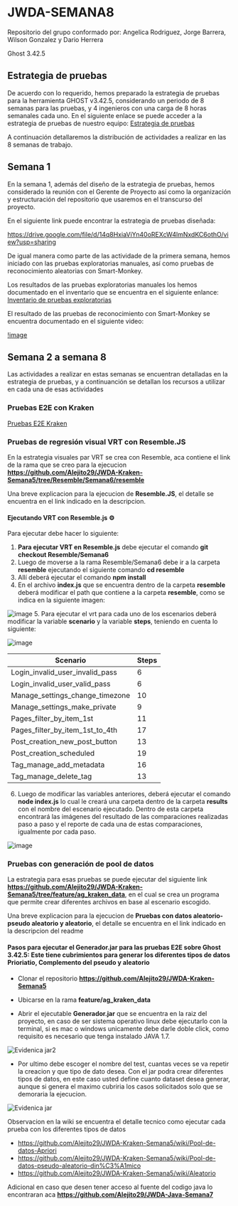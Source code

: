 # JWDA-SEMANA8

Repositorio del grupo conformado por: Angelica Rodriguez, Jorge Barrera, Wilson Gonzalez y Dario Herrera

Ghost 3.42.5

## Estrategia de pruebas

De acuerdo con lo requerido, hemos preparado la estrategia de pruebas para la herramienta GHOST v3.42.5, considerando un periodo de 8 semanas para las pruebas, y 4 ingenieros con una carga de 8 horas semanales cada uno. En el siguiente enlace se puede acceder a la estrategia de pruebas de nuestro equipo: [Estrategia de pruebas](https://drive.google.com/file/d/14q8HxiaViYn40oREXcW4lmNxdKC6othO/view?usp=sharing)

A continuación detallaremos la distribución de actividades a realizar en las 8 semanas de trabajo.

## Semana 1

En la semana 1, además del diseño de la estrategia de pruebas, hemos considerado la reunión con el Gerente de Proyecto así como la organización y estructuración del repositorio que usaremos en el transcurso del proyecto.

En el siguiente link puede encontrar la estrategia de pruebas diseñada:

https://drive.google.com/file/d/14q8HxiaViYn40oREXcW4lmNxdKC6othO/view?usp=sharing

De igual manera como parte de las actividade de la primera semana, hemos iniciado con las pruebas exploratorias manuales, así como pruebas de reconocimiento aleatorias con Smart-Monkey.

Los resultados de las pruebas exploratorias manuales los hemos documentado en el inventario que se encuentra en el siguiente enlance: [Inventario de pruebas exploratorias](https://uniandes-my.sharepoint.com/:x:/g/personal/d_herrerag_uniandes_edu_co/EchmpZbGTXdOkKtGqViiDvgBieczDyZ6d1mnLPSZLi9Nuw?e=l489rD)

El resultado de las pruebas de reconocimiento con Smart-Monkey se encuentra documentado en el siguiente video:

[!image](https://user-images.githubusercontent.com/78655008/120123322-c8d90e00-c173-11eb-97d1-bacc6a07632f.mp4)

## Semana 2 a semana 8

Las actividades a realizar en estas semanas se encuentran detalladas en la estrategia de pruebas, y a continuanción se detallan los recursos a utilizar en cada una de esas actividades

### Pruebas E2E con Kraken

[Pruebas E2E Kraken](https://github.com/Dherrera54/JWDA-Semana8/tree/E2E_Kraken_Ghost3.42.5)

### Pruebas de regresión visual VRT con Resemble.JS

En la estrategia visuales par VRT se crea con Resemble, aca contiene el link de la rama que se creo para la ejecucion **https://github.com/Alejito29/JWDA-Kraken-Semana5/tree/Resemble/Semana6/resemble**

Una breve explicacion para la ejecucion de **Resemble.JS**, el detalle se encuentra en el link indicado en la descripcion.

#### Ejecutando VRT con Resemble.js ⚙️

Para ejecutar debe  hacer lo siguiente:

1. **Para ejecutar VRT en Resemble.js** debe ejecutar el comando **git checkout Resemble/Semana6**
2. Luego de moverse a la rama Resemble/Semana6 debe ir a la carpeta **resemble** ejecutando el siguiente comando **cd resemble**
3. Allí deberá ejecutar el comando **npm install**
4. En el archivo **index.js** que se encuentra dentro de la carpeta **resemble** deberá modificar el path que contiene a la carpeta **resemble**, como se indica en la siguiente imagen:

![image](https://user-images.githubusercontent.com/78829003/118384661-7f15f280-b5cd-11eb-8467-f3b1a93bc2b5.png)
5. Para ejecutar el vrt para cada uno de los escenarios deberá modificar la variable **scenario** y la variable **steps**, teniendo en cuenta lo siguiente:

![image](https://user-images.githubusercontent.com/78829003/118384817-d6689280-b5ce-11eb-90d3-2f21376cf51e.png)

|Scenario|Steps|
|--------|-----|
|Login_invalid_user_invalid_pass|6|
|Login_invalid_user_valid_pass|6|
|Manage_settings_change_timezone|10|
|Manage_settings_make_private|9|
|Pages_filter_by_item_1st|11|
|Pages_filter_by_item_1st_to_4th|17|
|Post_creation_new_post_button|13|
|Post_creation_scheduled|19|
|Tag_manage_add_metadata|16|
|Tag_manage_delete_tag|13|


6. Luego de modificar las variables anteriores, deberá ejecutar el comando **node index.js** lo cual le creará una carpeta dentro de la carpeta **results** con el nombre del escenario ejecutado. Dentro de esta carpeta encontrará las imágenes del resultado de las comparaciones realizadas paso a paso y el reporte de cada una de estas comparaciones, igualmente por cada paso.

![image](https://user-images.githubusercontent.com/78829003/118384703-ecc21e80-b5cd-11eb-8b9c-41c7bc78ceef.png)



### Pruebas con generación de pool de datos

La estrategia para esas pruebas se puede ejecutar del  siguiente link **https://github.com/Alejito29/JWDA-Kraken-Semana5/tree/feature/ag_kraken_data**, en el cual se crea un programa que permite crear diferentes archivos en base al escenario escogido. 

Una breve explicacion para la ejecucion de **Pruebas con datos aleatorio- pseudo aleatorio y aleatorio**, el detalle se encuentra en el link indicado en la descripcion del readme


#### Pasos para ejecutar el Generador.jar para las pruebas E2E sobre Ghost 3.42.5: Este tiene cubrimientos para generar  los diferentes tipos de datos **Prioriatio, Complemento del pseudo y aleatorio**

* Clonar el repositorio **https://github.com/Alejito29/JWDA-Kraken-Semana5**

* Ubicarse en la rama **feature/ag_kraken_data**

* Abrir el ejecutable **Generador.jar** que se encuentra en la raiz del proyecto, en caso de ser sistema operativo linux debe ejecutarlo con la terminal, si es mac o windows unicamente debe darle doble click, como requisito es necesario que tenga instalado JAVA  1.7.

![Evidenica jar2](https://user-images.githubusercontent.com/78820446/119274217-70829900-bbd4-11eb-989e-1825cb0150da.png)


* Por ultimo debe escoger el nombre del test, cuantas veces se va repetir la creacion y que tipo de dato desea. Con el jar podra crear diferentes tipos de datos, en este caso usted define cuanto dataset desea generar, aunque si genera el maximo cubriria los casos solicitados solo que se demoraria la ejecucion.

 ![Evidenica jar](https://user-images.githubusercontent.com/78820446/119274137-1bdf1e00-bbd4-11eb-9f1e-ab7cb971bb13.png)

Observacion en la wiki se encuentra el detalle tecnico como ejecutar cada prueba con los diferentes tipos de datos 

* https://github.com/Alejito29/JWDA-Kraken-Semana5/wiki/Pool-de-datos-Apriori
* https://github.com/Alejito29/JWDA-Kraken-Semana5/wiki/Pool-de-datos-pseudo-aleatorio-din%C3%A1mico
* https://github.com/Alejito29/JWDA-Kraken-Semana5/wiki/Aleatorio

Adicional en caso que desen tener acceso al fuente del codigo java lo encontraran aca **https://github.com/Alejito29/JWDA-Java-Semana7**

